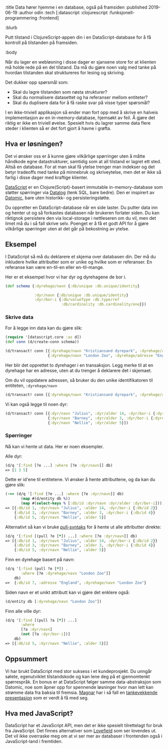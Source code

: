 :title Data hører hjemme i en database, også på framsiden
:published 2019-06-19
:author odin
:tech [:datascript :clojurescript :funksjonell-programmering :frontend]

:blurb

Putt tilstand i ClojureScript-appen din i en DataScript-database for å få kontroll på tilstanden på framsiden.

:body

Når du lager en webløsning i disse dager er sjansene store for at klienten må holde rede på en del tilstand. 
Da må du gjøre noen valg med tanke på hvordan tilstanden skal struktureres for lesing og skriving. 

Det dukker opp spørsmål som:

* Skal du lagre tilstanden som nøsta strukturer? 
* Skal du normalisere datasettet og ha referanser mellom entiteter? 
* Skal du duplisere data for å få raske svar på visse typer spørsmål? 

I en ikke-triviell applikasjon så ender man fort opp med å skrive en halveis implementasjon av 
en in-memory-database, hjemsøkt av feil. Å gjøre det riktig er ikke en triviell øvelse. Spesielt hvis du lagrer
samme data flere steder i klienten så er det fort gjort å havne i grøfta.


## Hva er løsningen?
Det vi ønsker oss er å kunne gjøre vilkårlige spørringer uten å måtte håndkode egne datastrukturer, samtidig som at all
tilstand er lagret ett sted. Altså en database. For at man skal få ytelse trenger man indekser og det betyr tradeoffs 
med tanke på minnebruk og skriveytelse, men det er ikke så farlig i disse dager med kraftige klienter.

[DataScript](https://github.com/tonsky/datascript) er en Clojure(Script)-basert immutable in-memory-database som støtter 
spørringer via [Datalog](http://www.learndatalogtoday.org) (tenk SQL, bare bedre). Den er inspirert av 
[Datomic](https://www.datomic.com), bare uten historikk- og persisteringstøtte.  

Du oppretter en DataScript-database når en side laster. Du putter data inn og henter ut og så forkastes databasen 
når brukeren forlater siden. Du kan riktignok persistere den via local-storage i nettleseren om du vil, men det limet
må du i så fall skrive selv. Poenget er å få et godt API for å gjøre vilkårlige spørringer uten at det går på 
bekostning av ytelse.

## Eksempel

I DataScript så må du deklarere et skjema over databasen din. Der må du inkludere hvilke attributter som er 
unike og hvilke som er referanser. En referanse kan være en-til-en eller en-til-mange. 

Her er et eksempel hvor vi har dyr og dyrehagene de bor i. 

```clj
(def schema {:dyrehage/navn {:db/unique :db.unique/identity}

             :dyr/navn {:db/unique :db.unique/identity}
             :dyr/bor-i {:db/valueType :db.type/ref 
                         :db/cardinality :db.cardinality/one}})
```

### Skrive data

For å legge inn data kan du gjøre slik:

```clj
(require '[datascript.core :as d])
(def conn (d/create-conn schema))

(d/transact! conn [{:dyrehage/navn "Kristiansand dyrepark", :dyrehage/adresse "Norge"}
                   {:dyrehage/navn "London Zoo", :dyrehage/adresse "England"}] 
```

Her blir det opprettet to dyrehager i en transaksjon. Legg merke til at en dyrehage har en adresse, uten at du trenger
å deklarere det i skjemaet.

Om du vil oppdatere adressen, så bruker du den unike identifikatoren til entiteten, `:dyrehage/navn`

```clj
(d/transact! conn [{:dyrehage/navn "Kristiansand dyrepark", :dyrehage/adresse "Sverige"}])
```

Vi kan også legge til noen dyr:

```clj
(d/transact! conn [{:dyr/navn "Julius", :dyr/alder 14, :dyr/bor-i {:dyrehage/navn "Kristiansand dyrepark"}}
                   {:dyr/navn "Barney", :dyr/alder 3, :dyr/bor-i {:dyrehage/navn "London Zoo"}}
                   {:dyr/navn "Nellie", :dyr/alder 5}])
```


### Spørringer

Nå kan vi hente ut data. Her er noen eksempler.

Alle dyr:

```clj
(d/q '[:find [?e ...] :where [?e :dyr/navn]] db)
=> [1 3 5]
```

Dette er id'ene til entitetene. Vi ønsker å hente attributtene, og da kan du gjøre slik:

```clj
(->> (d/q '[:find [?e ...] :where [?e :dyr/navn]] db)
       (map #(d/entity db %))
       (map #(select-keys % [:db/id :dyr/navn :dyr/alder :dyr/bor-i])))
=> [{:db/id 1, :dyr/navn "Julius", :alder 14, :dyr/bor-i {:db/id 2}} 
    {:db/id 3, :dyr/navn "Barney", :alder 3, :dyr/bor-i {:db/id 4}} 
    {:db/id 5, :dyr/navn "Nellie", :alder 5}]
```

Alternativt så kan vi bruke [pull-syntaks](https://docs.datomic.com/on-prem/pull.html) for å hente ut alle attributter direkte: 

```clj
(d/q '[:find [(pull ?e [*]) ...] :where [?e :dyr/navn]] db)
=> [{:db/id 1, :dyr/navn "Julius", :alder 14, :dyr/bor-i {:db/id 2}} 
    {:db/id 3, :dyr/navn "Barney", :alder 3, :dyr/bor-i {:db/id 4}} 
    {:db/id 5, :dyr/navn "Nellie", :alder 5}]
```

Finn en dyrehage basert på navn:

```clj
(d/q '[:find (pull ?e [*]) .
       :where [?e :dyrehage/navn "London Zoo"]]
    db)    
=>  {:db/id 7, :adresse "England", :dyrehage/navn "London Zoo"}
```

Siden navn er et unikt attributt kan vi gjøre det enklere også:

```clj
(d/entity db [:dyrehage/navn "London Zoo"])
```

Finn alle ville dyr:

```clj
(d/q '[:find [(pull ?a [*]) ...]
       :where
       [?a :dyr/navn]
       (not [?a :dyr/bor-i])]
    db)
=> [{:db/id 5, :dyr/navn "Nellie", :alder 5}]]
```

## Oppsummert

Vi har brukt DataScript med stor suksess i et kundeprosjekt. Du unngår sølete, egenutviklet tilstandskode og kan 
lene deg på et gjennomtenkt spørrespråk. En bonus er at DataScript følger samme data-abstraksjon som Datomic, noe som 
åpner opp for spennende løsninger hvor man lett kan strømme data fra baksia til fremsia. 
[Magnar](https://www.kodemaker.no/magnar) har i så fall en 
[tankevekkende presentasjon](/strom-data-til-nettleseren-uten-a-lage-det-pa-nytt-hver-gang/) som er verdt å få med seg.


## Hva med JavaScript?
DataScript har et JavaScript API, men det er ikke spesielt tilrettelagt for bruk fra JavaScript. Det finnes 
alternativer som [Lovefield](https://google.github.io/lovefield/) som ser lovendes ut. Det vil ikke overraske meg om 
at vi ser mer av databaser i frontenden også i JavaScript-land i fremtiden.
